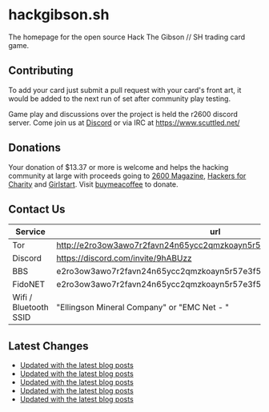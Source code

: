 # hackgibson.sh
The homepage for the open source Hack The Gibson // SH trading card game.


## Contributing

To add your card just submit a pull request with your card's front art, it would be added to the next run of set after community play testing.

Game play and discussions over the project is held the r2600 discord server. Come join us at [Discord](https://discord.com/invite/9hABUzz) or via IRC at https://www.scuttled.net/


## Donations

Your donation of $13.37 or more is welcome and helps the hacking community at large with proceeds going to [2600 Magazine](https://2600.com/), [Hackers for Charity](https://hackersforcharity.org) and [Girlstart](https://girlstart.org).  Visit [buymeacoffee](https://www.buymeacoffee.com/hackgibson.sh) to donate.


## Contact Us

Service | url
-|-
Tor | http://e2ro3ow3awo7r2favn24n65ycc2qmzkoayn5r57e3f56nvjwdcgg32ad.onion
Discord | https://discord.com/invite/9hABUzz
BBS | e2ro3ow3awo7r2favn24n65ycc2qmzkoayn5r57e3f56nvjwdcgg32ad.onion:23
FidoNET | e2ro3ow3awo7r2favn24n65ycc2qmzkoayn5r57e3f56nvjwdcgg32ad.onion:24554
Wifi / Bluetooth SSID | "Ellingson Mineral Company" or "EMC Net - <fidonet address>"

## Latest Changes
<!-- BLOG-POST-LIST:START -->
- [Updated with the latest blog posts](https://github.com/DFW2600/hackgibson.sh/commit/985387e73f208f6ef70433876fec28a87c9ecf13)
- [Updated with the latest blog posts](https://github.com/DFW2600/hackgibson.sh/commit/4a577f482cb11411819f6aceb54cf156700050f9)
- [Updated with the latest blog posts](https://github.com/DFW2600/hackgibson.sh/commit/42b250b1c363f2187fdcd2795b30c542e047e9c9)
- [Updated with the latest blog posts](https://github.com/DFW2600/hackgibson.sh/commit/7a71b3878ecce4269a90149e805e00f92d64669e)
- [Updated with the latest blog posts](https://github.com/DFW2600/hackgibson.sh/commit/1e6a8ebb8028d1cd4f44e00cba000f84aa1ffa94)
<!-- BLOG-POST-LIST:END -->
